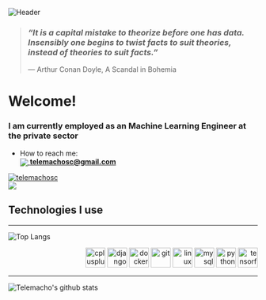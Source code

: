 ![Header](https://github.com/telemachosc/telemachosc/blob/master/network_banner.gif?raw=true"Header")
> ### _“It is a capital mistake to theorize before one has data. Insensibly one begins to twist facts to suit theories, instead of theories to suit facts.”_
> — Arthur Conan Doyle, A Scandal in Bohemia


# Welcome!
### I am currently employed as an Machine Learning Engineer at the private sector

-  How to reach me:  
[<img align="center" src="https://img.icons8.com/fluent/32/000000/email-open.png"/> **telemachosc@gmail.com**](mailto:telemachosc@gmail.com?subject=I%20have%20a%20job%20for%20you!)  

<a href="https://linkedin.com/in/telemachosc" target="blank"><img align="center" src="https://icon-icons.com/icons2/1753/PNG/32/iconfinder-social-media-applications-14linkedin-4102586_113786.png" alt="telemachosc" /></a>  
<a href="https://stackoverflow.com/users/11780135" target="blank"><img align="center" src="https://img.icons8.com/color/32/000000/stackoverflow.png" /></a>  


## Technologies I use 
---


![Top Langs](https://github-readme-stats.vercel.app/api/top-langs/?username=telemachosc&layout=compact&theme=tokyonight)

<p align="right"><img src="https://devicons.github.io/devicon/devicon.git/icons/cplusplus/cplusplus-original.svg" alt="cplusplus" width="40" height="40"/> <img src="https://devicons.github.io/devicon/devicon.git/icons/django/django-original.svg" alt="django" width="40" height="40"/> <img src="https://devicons.github.io/devicon/devicon.git/icons/docker/docker-original-wordmark.svg" alt="docker" width="40" height="40"/> <img src="https://www.vectorlogo.zone/logos/git-scm/git-scm-icon.svg" alt="git" width="40" height="40"/> <img src="https://devicons.github.io/devicon/devicon.git/icons/linux/linux-original.svg" alt="linux" width="40" height="40"/> <img src="https://devicons.github.io/devicon/devicon.git/icons/mysql/mysql-original-wordmark.svg" alt="mysql" width="40" height="40"/> <img src="https://devicons.github.io/devicon/devicon.git/icons/python/python-original.svg" alt="python" width="40" height="40"/> <img src="https://www.vectorlogo.zone/logos/tensorflow/tensorflow-icon.svg" alt="tensorflow" width="40" height="40"/></p>


***


![Telemacho's github stats](https://github-readme-stats.vercel.app/api?username=telemachosc&show_icons=true&theme=tokyonight)

<!----https://towardsdatascience.com/explore-new-github-readme-feature-7d5cc21bf02f>
<!--- https://github.com/anuraghazra/github-readme-stats --->
